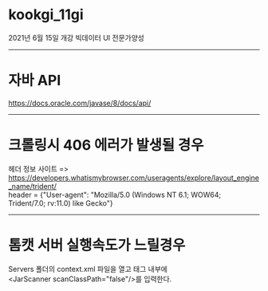# kookgi_11gi
2021년 6월 15일 개강 빅데이터 UI 전문가양성
***
# 자바 API  
https://docs.oracle.com/javase/8/docs/api/
***
# 크롤링시 406 에러가 발생될 경우
헤더 정보 사이트 => https://developers.whatismybrowser.com/useragents/explore/layout_engine_name/trident/  
header = {"User-agent": "Mozilla/5.0 (Windows NT 6.1; WOW64; Trident/7.0; rv:11.0) like Gecko"}
***
# 톰캣 서버 실행속도가 느릴경우  
Servers 폴더의 context.xml 파일을 열고 <Context> 태그 내부에  
&lt;JarScanner scanClassPath="false"/&gt;를 입력한다.
